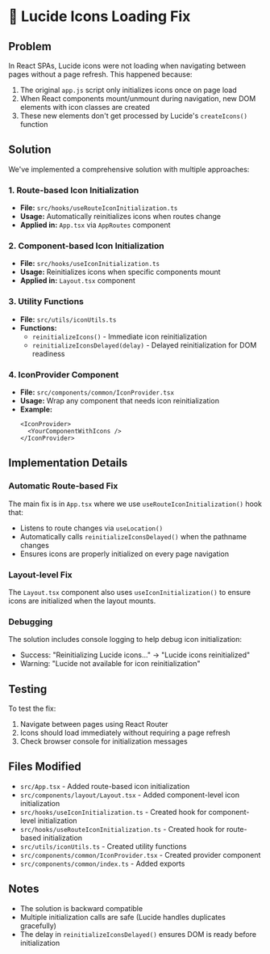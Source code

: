 # 🔧 Lucide Icons Loading Fix

## Problem
In React SPAs, Lucide icons were not loading when navigating between pages without a page refresh. This happened because:

1. The original `app.js` script only initializes icons once on page load
2. When React components mount/unmount during navigation, new DOM elements with icon classes are created
3. These new elements don't get processed by Lucide's `createIcons()` function

## Solution
We've implemented a comprehensive solution with multiple approaches:

### 1. Route-based Icon Initialization
- **File:** `src/hooks/useRouteIconInitialization.ts`
- **Usage:** Automatically reinitializes icons when routes change
- **Applied in:** `App.tsx` via `AppRoutes` component

### 2. Component-based Icon Initialization
- **File:** `src/hooks/useIconInitialization.ts`
- **Usage:** Reinitializes icons when specific components mount
- **Applied in:** `Layout.tsx` component

### 3. Utility Functions
- **File:** `src/utils/iconUtils.ts`
- **Functions:**
  - `reinitializeIcons()` - Immediate icon reinitialization
  - `reinitializeIconsDelayed(delay)` - Delayed reinitialization for DOM readiness

### 4. IconProvider Component
- **File:** `src/components/common/IconProvider.tsx`
- **Usage:** Wrap any component that needs icon reinitialization
- **Example:**
  ```tsx
  <IconProvider>
    <YourComponentWithIcons />
  </IconProvider>
  ```

## Implementation Details

### Automatic Route-based Fix
The main fix is in `App.tsx` where we use `useRouteIconInitialization()` hook that:
- Listens to route changes via `useLocation()`
- Automatically calls `reinitializeIconsDelayed()` when the pathname changes
- Ensures icons are properly initialized on every page navigation

### Layout-level Fix
The `Layout.tsx` component also uses `useIconInitialization()` to ensure icons are initialized when the layout mounts.

### Debugging
The solution includes console logging to help debug icon initialization:
- Success: "Reinitializing Lucide icons..." → "Lucide icons reinitialized"
- Warning: "Lucide not available for icon reinitialization"

## Testing
To test the fix:
1. Navigate between pages using React Router
2. Icons should load immediately without requiring a page refresh
3. Check browser console for initialization messages

## Files Modified
- `src/App.tsx` - Added route-based icon initialization
- `src/components/layout/Layout.tsx` - Added component-level icon initialization
- `src/hooks/useIconInitialization.ts` - Created hook for component-level initialization
- `src/hooks/useRouteIconInitialization.ts` - Created hook for route-based initialization
- `src/utils/iconUtils.ts` - Created utility functions
- `src/components/common/IconProvider.tsx` - Created provider component
- `src/components/common/index.ts` - Added exports

## Notes
- The solution is backward compatible
- Multiple initialization calls are safe (Lucide handles duplicates gracefully)
- The delay in `reinitializeIconsDelayed()` ensures DOM is ready before initialization



